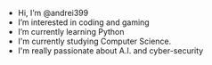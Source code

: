 - Hi, I’m @andrei399
- I’m interested in coding and gaming
- I’m currently learning Python
- I'm currently studying Computer Science.
- I'm really passionate about A.I. and cyber-security
